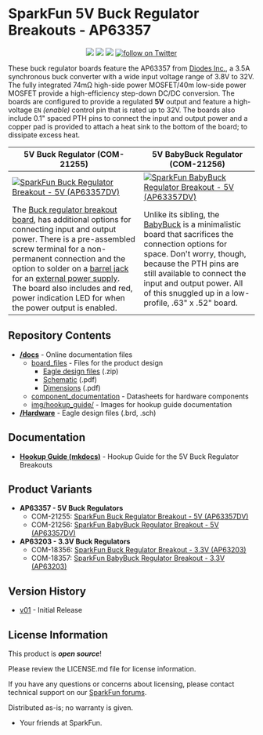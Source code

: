 SparkFun 5V Buck Regulator Breakouts - AP63357
========================================

<p align="center">
  <a href="https://github.com/sparkfun/SparkFun_Buck_Regulator_AP63357DV-7/issues" alt="Issues">
    <img src="https://img.shields.io/github/issues/sparkfun/SparkFun_Buck_Regulator_AP63357DV-7.svg" /></a>
  <a href="https://github.com/sparkfun/SparkFun_Buck_Regulator_AP63357DV-7/actions" alt="Actions">
    <img src="https://github.com/sparkfun/SparkFun_Buck_Regulator_AP63357DV-7/actions/workflows/mkdocs.yml/badge.svg" /></a>
  <a href="https://github.com/sparkfun/SparkFun_Buck_Regulator_AP63357DV-7/blob/main/LICENSE.md" alt="License">
    <img src="https://img.shields.io/badge/license-MIT-blue.svg" /></a>
  <a href="https://twitter.com/intent/follow?screen_name=sparkfun">
    <img src="https://img.shields.io/twitter/follow/sparkfun.svg?style=social&logo=twitter" alt="follow on Twitter"></a>
</p>

These buck regulator boards feature the AP63357 from [Diodes Inc.](https://www.diodes.com/), a 3.5A synchronous buck converter with a wide input voltage range of 3.8V to 32V. The fully integrated 74m&ohm; high-side power MOSFET/40m low-side power MOSFET provide a high-efficiency step-down DC/DC conversion. The boards are configured to provide a regulated **5V** output and feature a high-voltage `EN` *(enable)* control pin that is rated up to 32V. The boards also include 0.1" spaced PTH pins to connect the input and output power and a copper pad is provided to attach a heat sink to the bottom of the board; to dissipate excess heat.


| 5V Buck Regulator (COM-21255) | 5V BabyBuck Regulator (COM-21256) |
| --- | --- |
| [![SparkFun Buck Regulator Breakout - 5V (AP63357DV)](https://cdn.sparkfun.com/r/300-300/assets/parts/2/1/0/2/1/21255-_COM_SparkFun_Buck_Regulator_Breakout-_01.jpg)](https://www.sparkfun.com/products/21255) | [![SparkFun BabyBuck Regulator Breakout - 5V (AP63357DV)](https://cdn.sparkfun.com/r/300-300/assets/parts/2/1/0/2/2/21256-_COM_SparkFun_BabyBuck_Regulator_Breakout-_01.jpg)](https://www.sparkfun.com/products/21256) |
| The [Buck regulator breakout board](https://www.sparkfun.com/products/21255), has additional options for connecting input and output power. There is a pre-assembled screw terminal for a non-permanent connection and the option to solder on a [barrel jack](https://www.sparkfun.com/products/119) for an [external power supply](https://www.sparkfun.com/categories/308). The board also includes and red, power indication LED for when the power output is enabled. | Unlike its sibling, the [BabyBuck](https://www.sparkfun.com/products/21256) is a minimalistic board that sacrifices the connection options for space. Don't worry, though, because the PTH pins are still available to connect the input and output power. All of this snuggled up in a low-profile, .63" x .52" board. |

Repository Contents
-------------------

* **[/docs](/docs/)** - Online documentation files
    * [board_files](/docs/board_files/) - Files for the product design
        * [Eagle design files](/docs/board_files/eagle_files.zip) (.zip)
        * [Schematic](/docs/board_files/schematic.pdf) (.pdf)
        * [Dimensions](/docs/board_files/dimensions.pdf) (.pdf)
    * [component_documentation](/docs/component_documentation/) - Datasheets for hardware components
    * [img/hookup_guide/](/docs/img/hookup_guide/) - Images for hookup guide documentation
* **[/Hardware](/Hardware/)** - Eagle design files (.brd, .sch)

Documentation
--------------
* **[Hookup Guide (mkdocs)](http://docs.sparkfun.com/SparkFun_Buck_Regulator_AP63357DV-7/)** - Hookup Guide for the 5V Buck Regulator Breakouts

Product Variants
----------------
* **AP63357 - 5V Buck Regulators**
    * COM-21255: [SparkFun Buck Regulator Breakout - 5V (AP63357DV)](https://www.sparkfun.com/products/21255)
    * COM-21256: [SparkFun BabyBuck Regulator Breakout - 5V (AP63357DV)](https://www.sparkfun.com/products/21256)
* **AP63203 - 3.3V Buck Regulators**
    * COM-18356: [SparkFun Buck Regulator Breakout - 3.3V (AP63203)](https://www.sparkfun.com/products/18356)
    * COM-18357: [SparkFun BabyBuck Regulator Breakout - 3.3V (AP63203)](https://www.sparkfun.com/products/18357)
<!-- 
* AP3429A - 3.3V & 1.8V Buck Regulators
    * COM-21337: [SparkFun Buck Regulator Breakout - 3.3V (AP63203)](https://www.sparkfun.com/products/21337)
    * COM-21338: [SparkFun Buck Regulator Breakout - 1.8V (AP63203)](https://www.sparkfun.com/products/21338)
 -->

Version History
---------------
* [v01](https://github.com/sparkfun/SparkFun_Buck_Regulator_AP63357DV-7/releases/tag/v01) - Initial Release

License Information
-------------------

This product is _**open source**_! 

Please review the LICENSE.md file for license information. 

If you have any questions or concerns about licensing, please contact technical support on our [SparkFun forums](https://forum.sparkfun.com/viewforum.php?f=152).

Distributed as-is; no warranty is given.

- Your friends at SparkFun.
